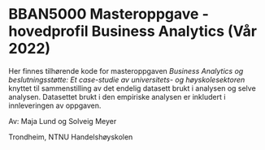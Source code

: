 # BBAN5000 Masteroppgave - hovedprofil Business Analytics (Vår 2022)
Her finnes tilhørende kode for masteroppgaven _Business Analytics og beslutningsstøtte: Et case-studie av universitets- og høyskolesektoren_ knyttet til sammenstilling av det endelig datasett brukt i analysen og selve analysen. Datasettet brukt i den empiriske analysen er inkludert i innleveringen av oppgaven. 

Av: Maja Lund og Solveig Meyer

Trondheim, NTNU Handelshøyskolen
